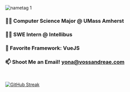 ![nametag 1](https://user-images.githubusercontent.com/76519301/234890624-813a9908-f010-4dce-88aa-c89e23be44ef.png)

### 👨‍🎓 Computer Science Major @ UMass Amherst
### 🧑‍💻 SWE Intern @ Intellibus
### 💚 Favorite Framework: VueJS
### 📫 Shoot Me an Email! yona@vossandreae.com

<br>

[![GitHub Streak](http://github-readme-streak-stats.herokuapp.com?user=yonava&theme=dark)](https://git.io/streak-stats)
